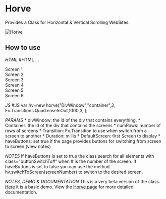 Horve
==================

Provides a Class for Horizontal & Vertical Scrolling WebSites

![Horve](http://eqepa.com/wp-content/uploads/2010/02/horve-logo1-200x57.png)
 
How to use
----------

*HTML*
	#HTML
	...
	<div id="DivWindow">
		<div id="container">
			<div id="screen1" num="1" class="screen">
				<div id="content1" class="content">Screen 1</div>
			</div>
			<div id="screen2" num="2" class="screen">
				<div id="content2" class="content">Screen 2</div>
			</div>
			<div id="screen3" num="3" class="screen">
				<div id="content3" class="content">Screen 3</div>
			</div>
			<div id="screen4" num="4" class="screen">
				<div id="content4" class="content">Screen 4</div>
			</div>
			<div id="screen5" num="5" class="screen">
				<div id="content5" class="content">Screen 5</div>
			</div>
			<div id="screen6" num="6" class="screen">
				<div id="content6" class="content">Screen 6</div>
			</div>
		</div>
	</div>

*JS*
	#JS
    var hv=new horve("DivWindow","container",3, Fx.Transitions.Quad.easeInOut,1000,3, );
	
*PARAMS*
    * divWindow: the id of the div that contains everything.
    * Container: the id of the div that contains the screens
    * numRows: number of rows of screens 
    * Transition: Fx.Transition to use when switch from a screen to another
    * Duration: millis
    * DefaultScreen: first Screen to display
	* haveButtons: set true if the page provides buttons for switching from screen to screen (view notes)
	
*NOTES*
If haveButtons is set to true the class search for all elements with class="buttonSwitchTo#" when # is the number of the screen.
If haveButtons is set to false you can use the method hv.switchToScreen(screenNumber) to switch to the desired screen.

*NOTES, DEMO & DOCUMENTATION*
This is a very beta version of the class.
[Here](http://eqepa.com/Playground/Mootools/Horve/demo.html) it is a basic demo.
View the [Horve page](http://eqepa.com/projects/mootools-plugins/horve-mootools-horizontal-vertical-scroll-websites/) for more detailed documentation.